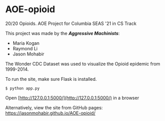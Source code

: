 # AOE-opioid
20/20 Opioids. AOE Project for Columbia SEAS '21 in CS Track

This project was made by the ***Aggressive Machinists***:
- Maria Kogan
- Raymond Li
- Jason Mohabir

The Wonder CDC Dataset was used to visualize the Opioid epidemic from 1999-2014.

To run the site, make sure Flask is installed.

	$ python app.py
    
Open [http://127.0.0.1:5000/](http://127.0.0.1:5000/) in a browser

Alternatively, view the site from GitHub pages: https://jasonmohabir.github.io/AOE-opioid/
